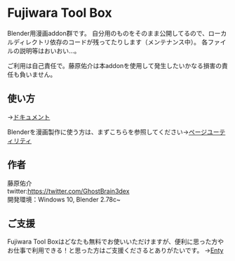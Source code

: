 # Fujiwara Tool Box
Blender用漫画addon群です。
自分用のものをそのまま公開してるので、ローカルディレクトリ依存のコードが残ってたりします（メンテナンス中）。
各ファイルの説明等はおいおい…。

ご利用は自己責任で。藤原佑介は本addonを使用して発生したいかなる損害の責任も負いません。

## 使い方
→[ドキュメント](documents/README.md)  

Blenderを漫画製作に使う方は、まずこちらを参照してください→[ページユーティリティ](documents/pageutils.md)

## 作者
藤原佑介  
twitter:https://twitter.com/GhostBrain3dex  
開発環境：Windows 10, Blender 2.78c~

## ご支援
Fujiwara Tool Boxはどなたも無料でお使いいただけますが、便利に思った方やお仕事で利用できる！と思った方はご支援くださるとありがたいです。
→[Enty](https://enty.jp/GhostBrain3dex)

